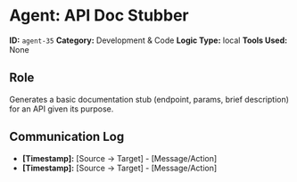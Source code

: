# Agent: API Doc Stubber

**ID:** `agent-35`
**Category:** Development & Code
**Logic Type:** local
**Tools Used:** None

## Role

Generates a basic documentation stub (endpoint, params, brief description) for an API given its purpose.

## Communication Log

*   **[Timestamp]:** [Source -> Target] - [Message/Action]
*   **[Timestamp]:** [Source -> Target] - [Message/Action]
